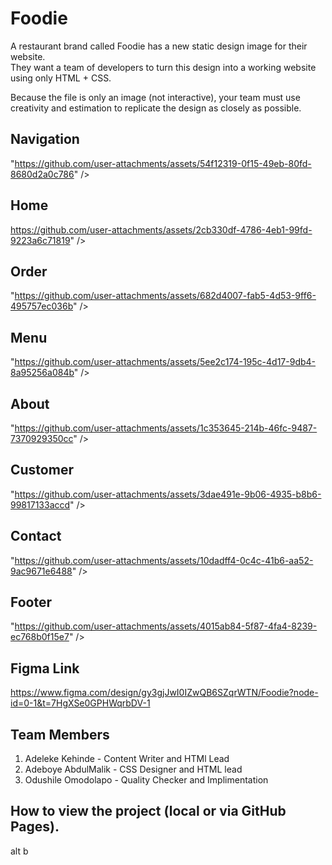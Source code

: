 # Foodie
A restaurant brand called Foodie has a new static design image for their website.  
They want a team of developers to turn this design into a working website using only HTML + CSS.  

Because the file is only an image (not interactive), your team must use creativity and estimation to replicate the design as closely as possible.

## Navigation
<!-- This is the navigation bar -->
"https://github.com/user-attachments/assets/54f12319-0f15-49eb-80fd-8680d2a0c786" />

## Home
<!-- This is the home bar -->
https://github.com/user-attachments/assets/2cb330df-4786-4eb1-99fd-9223a6c71819" />

## Order
<!-- This is the Order bar -->
"https://github.com/user-attachments/assets/682d4007-fab5-4d53-9ff6-495757ec036b" />

## Menu
<!-- This is the menu bar -->
"https://github.com/user-attachments/assets/5ee2c174-195c-4d17-9db4-8a95256a084b" />

## About
<!-- This is the about page -->
"https://github.com/user-attachments/assets/1c353645-214b-46fc-9487-7370929350cc" />

## Customer
<!-- This is the customer page -->
"https://github.com/user-attachments/assets/3dae491e-9b06-4935-b8b6-99817133accd" />

## Contact
<!-- This is the contact form -->
"https://github.com/user-attachments/assets/10dadff4-0c4c-41b6-aa52-9ac9671e6488" />

## Footer
<!-- This contains the footer -->
"https://github.com/user-attachments/assets/4015ab84-5f87-4fa4-8239-ec768b0f15e7" />

## Figma Link
https://www.figma.com/design/gy3gjJwI0IZwQB6SZqrWTN/Foodie?node-id=0-1&t=7HgXSe0GPHWqrbDV-1  

## Team Members
1. Adeleke Kehinde - Content Writer and HTMl Lead
2. Adeboye AbdulMalik - CSS Designer and HTML lead
3. Odushile Omodolapo - Quality Checker and Implimentation

## How to view the project (local or via GitHub Pages).
alt b
